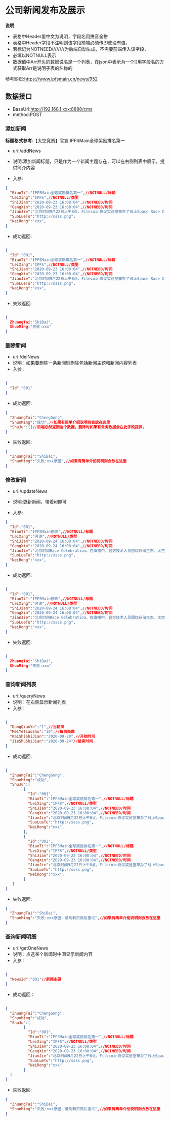 # 公司新闻发布及展示

**说明**:

* 表格中Header里中文为说明，字段名用拼音全拼
* 表格中Header字段不注明则该字段前端必须传即使没有值，
* 若标记为NOTNEED////////为后端自动生成，不需要前端传入该字段，
* 必填以NOTNULL表示
* 数据值中Arr开头的数据说名是一个列表，在json中表示为一个[]用字段名的方式获取Arr是说明子表的名称的

参考网页:https://www.ipfsmain.cn/news/952

## 数据接口

* BaseUrl:http://192.168.1.xxx:8888/cms
* method:POST

### 添加新闻

**标题格式参考**:【太空竞赛】官宣:IPFSMain全球奖励排名第一

* uri:/addNews
* 说明:添加新闻标题，只是作为一个新闻主题存在，可以在右侧列表中展示，提供简介内容

* 入参:

```json
{
  "BiaoTi":"IPFSMain全球奖励排名第一",//NOTNULL/标题
  "LeiXing":"IPFS",//NOTNULL/类型
  "ShiJian":"2020-09-23 16:08:04",//NOTNEED/时间
  "GengXin":"2020-09-23 16:08:04",//NOTNEED/时间
  "JianJie":"北京时间9月22日上午8点，Filecoin协议实验室举办了线上Space Race Celebration。在直播中，官方技术人员围绕存储生态、太空竞赛成果、Space Race 2进行分享。",//NOTNULL/简介
  "SuoLueTu":"http://ssss.png",
  "NeiRong":"xxx",
}

```

* 成功返回:

```json

{
  "Id":"001",
  "BiaoTi":"IPFSMain全球奖励排名第一",//NOTNULL/标题
  "LeiXing":"IPFS",//NOTNULL/类型
  "ShiJian":"2020-09-23 16:08:04",//NOTNEED/时间
  "GengXin":"2020-09-23 16:08:04",//NOTNEED/时间
  "JianJie":"北京时间9月22日上午8点，Filecoin协议实验室举办了线上Space Race Celebration。在直播中，官方技术人员围绕存储生态、太空竞赛成果、Space Race 2进行分享。",//NOTNULL/简介
  "SuoLueTu":"http://ssss.png",
  "NeiRong":"xxx",
}

```

* 失败返回:

```json

{
  ZhuangTai:"ShiBai",
  ShuoMing:"失败:xxx"
}

```

### 删除新闻

* uri:/delNews
* 说明：如果要删除一条新闻则删除包括新闻主题和新闻内容列表
* 入参：

```json

{
  "Id":"001"
}

```

* 成功返回:

```json
{
  "ZhuangTai":"ChengGong",
  "ShuoMing":"成功",//如果有简单介绍说明则会放在这里
  "ShuJu":[]//后端必然返回这个数据，删除时如果有业务数据会在此字段提供，
}
```

* 失败返回:

```json
{
  "ZhuangTai":"ShiBai",
  "ShuoMing":"失败:xxx原因",//如果有简单介绍说明则会放在这里
}
```

### 修改新闻

* uri:/updateNews
* 说明:更新新闻，带着id即可

* 入参:

```json
{
  "Id":"001",
  "BiaoTi":"IPFSMain修改",//NOTNULL/标题
  "LeiXing":"咨询",//NOTNULL/类型
  "ShiJian":"2020-09-24 16:08:04",//NOTNEED/时间
  "GengXin":"2020-09-24 16:08:04",//NOTNEED/时间
  "JianJie":"北京时间Race Celebration。在直播中，官方技术人员围绕存储生态、太空竞赛成果、Space Race 2进行分享。",//NOTNULL/简介
  "SuoLueTu":"http://ssss.png",
  "NeiRong":"xxx",
}

```

* 成功返回:

```json

{
  "Id":"001",
  "BiaoTi":"IPFSMain修改",//NOTNULL/标题
  "LeiXing":"咨询",//NOTNULL/类型
  "ShiJian":"2020-09-24 16:08:04",//NOTNEED/时间
  "GengXin":"2020-09-24 16:08:04",//NOTNEED/时间
  "JianJie":"北京时间Race Celebration。在直播中，官方技术人员围绕存储生态、太空竞赛成果、Space Race 2进行分享。",//NOTNULL/简介
  "SuoLueTu":"http://ssss.png",
  "NeiRong":"xxx",
}


```

* 失败返回:

```json

{
  ZhuangTai:"ShiBai",
  ShuoMing:"失败:xxx"
}

```

### 查询新闻列表

* uri:/queryNews
* 说明：在右侧显示新闻列表
* 入参：

```json

{
  "DangQianYe":"1",//当前页
  "MeiYeTiaoShu":"10",//每页条数
  "KaiShiShiJian":"2020-09-20",//开始时间
  "JieShuShiJian":"2020-09-24"//结束时间
}

```


* 成功返回:

```json

{
  "ZhuangTai":"ChengGong",
  "ShuoMing":"成功",
  "ShuJu":[
        {
          "Id":"001",
          "BiaoTi":"IPFSMain全球奖励排名第一",//NOTNULL/标题
          "LeiXing":"IPFS",//NOTNULL/类型
          "ShiJian":"2020-09-23 16:08:04",//NOTNEED/时间
          "GengXin":"2020-09-23 16:08:04",//NOTNEED/时间
          "JianJie":"北京时间9月22日上午8点，Filecoin协议实验室举办了线上Space Race Celebration。在直播中，官方技术人员围绕存储生态、太空竞赛成果、Space Race 2进行分享。",//NOTNULL/简介
          "SuoLueTu":"http://ssss.png",
          "NeiRong":"xxx",
        },
        {
          "Id":"002",
          "BiaoTi":"IPFSMain全球奖励排名第一",//NOTNULL/标题
          "LeiXing":"IPFS",//NOTNULL/类型
          "ShiJian":"2020-09-23 16:08:04",//NOTNEED/时间
          "GengXin":"2020-09-23 16:08:04",//NOTNEED/时间
          "JianJie":"北京时间9月22日上午8点，Filecoin协议实验室举办了线上Space Race Celebration。在直播中，官方技术人员围绕存储生态、太空竞赛成果、Space Race 2进行分享。",//NOTNULL/简介
          "SuoLueTu":"http://ssss.png",
          "NeiRong":"xxx",
        }
   ]
}

```


* 失败返回:

```json
{
  "ZhuangTai":"ShiBai",
  "ShuoMing":"失败:xxx原因，请刷新页面后重试",//如果有简单介绍说明则会放在这里
}
```
### 查询新闻明细

* uri:/getOneNews
* 说明：点选某个新闻时中间显示新闻内容
* 入参：

```json

{
  "NewsId":"001"//新闻主键
}

```

* 成功返回：
```json

{
  "ZhuangTai":"ChengGong",
  "ShuoMing":"成功",
  "ShuJu":[
        {
          "Id":"001",
          "BiaoTi":"IPFSMain全球奖励排名第一",//NOTNULL/标题
          "LeiXing":"IPFS",//NOTNULL/类型
          "ShiJian":"2020-09-23 16:08:04",//NOTNEED/时间
          "GengXin":"2020-09-23 16:08:04",//NOTNEED/时间
          "JianJie":"北京时间9月22日上午8点，Filecoin协议实验室举办了线上Space Race Celebration。在直播中，官方技术人员围绕存储生态、太空竞赛成果、Space Race 2进行分享。",//NOTNULL/简介
          "SuoLueTu":"http://ssss.png",
          "NeiRong":"xxx"
        }
  ]
}

```


* 失败返回:

```json
{
  "ZhuangTai":"ShiBai",
  "ShuoMing":"失败:xxx原因，请刷新页面后重试",//如果有简单介绍说明则会放在这里
}
```




